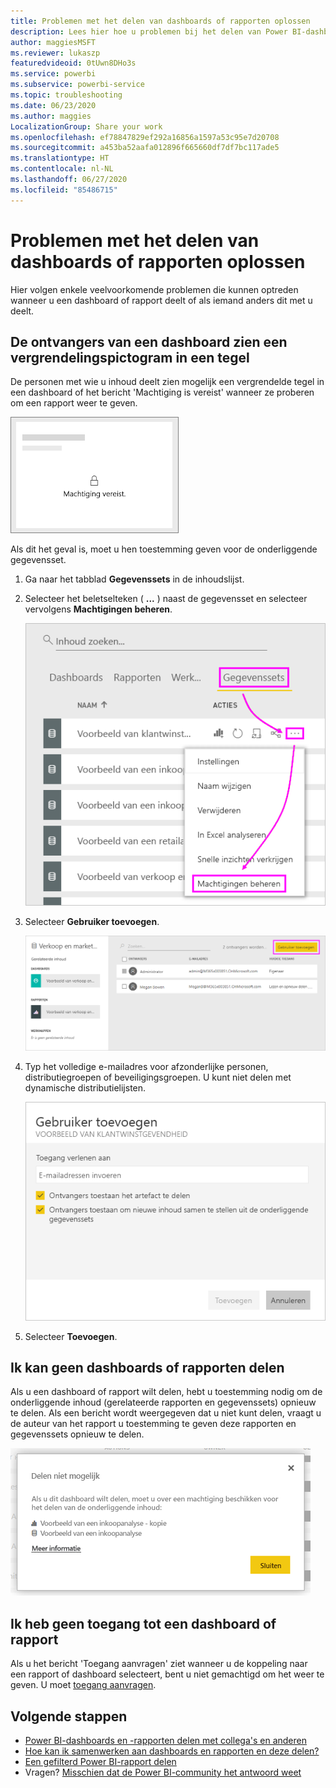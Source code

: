 ```yaml
---
title: Problemen met het delen van dashboards of rapporten oplossen
description: Lees hier hoe u problemen bij het delen van Power BI-dashboards en -rapporten oplost met collega's binnen en buiten uw organisatie.
author: maggiesMSFT
ms.reviewer: lukaszp
featuredvideoid: 0tUwn8DHo3s
ms.service: powerbi
ms.subservice: powerbi-service
ms.topic: troubleshooting
ms.date: 06/23/2020
ms.author: maggies
LocalizationGroup: Share your work
ms.openlocfilehash: ef78847829ef292a16856a1597a53c95e7d20708
ms.sourcegitcommit: a453ba52aafa012896f665660df7df7bc117ade5
ms.translationtype: HT
ms.contentlocale: nl-NL
ms.lasthandoff: 06/27/2020
ms.locfileid: "85486715"
---
```

# <a name="troubleshoot-sharing-dashboards-and-reports"></a>Problemen met het delen van dashboards of rapporten oplossen

Hier volgen enkele veelvoorkomende problemen die kunnen optreden wanneer u een dashboard of rapport deelt of als iemand anders dit met u deelt. 

## <a name="dashboard-recipients-see-a-lock-icon-in-a-tile"></a>De ontvangers van een dashboard zien een vergrendelingspictogram in een tegel

De personen met wie u inhoud deelt zien mogelijk een vergrendelde tegel in een dashboard of het bericht 'Machtiging is vereist' wanneer ze proberen om een rapport weer te geven.

![Vergrendelde tegel in Power BI](media/service-share-dashboards/power-bi-locked_tile_small.png)

Als dit het geval is, moet u hen toestemming geven voor de onderliggende gegevensset.

1. Ga naar het tabblad **Gegevenssets** in de inhoudslijst.

1. Selecteer het beletselteken ( **...** ) naast de gegevensset en selecteer vervolgens **Machtigingen beheren**.

    ![Machtigingen beheren](media/service-share-dashboards/power-bi-sharing-manage-permissions.png)

1. Selecteer **Gebruiker toevoegen**.

    ![Gebruiker toevoegen selecteren](media/service-share-dashboards/power-bi-share-dataset-add-user.png)

1. Typ het volledige e-mailadres voor afzonderlijke personen, distributiegroepen of beveiligingsgroepen. U kunt niet delen met dynamische distributielijsten.

    ![E-mailadressen toevoegen](media/service-share-dashboards/power-bi-add-user-dataset.png)

1. Selecteer **Toevoegen**.

## <a name="i-cant-share-a-dashboard-or-report"></a>Ik kan geen dashboards of rapporten delen

Als u een dashboard of rapport wilt delen, hebt u toestemming nodig om de onderliggende inhoud (gerelateerde rapporten en gegevenssets) opnieuw te delen. Als een bericht wordt weergegeven dat u niet kunt delen, vraagt u de auteur van het rapport u toestemming te geven deze rapporten en gegevenssets opnieuw te delen.

![Bericht 'Kan niet delen'](media/service-share-dashboards/power-bi-sharing-unable-to-share.png)

## <a name="i-dont-have-access-to-a-dashboard-or-report"></a>Ik heb geen toegang tot een dashboard of rapport

Als u het bericht 'Toegang aanvragen' ziet wanneer u de koppeling naar een rapport of dashboard selecteert, bent u niet gemachtigd om het weer te geven. U moet [toegang aanvragen](service-request-access.md).

## <a name="next-steps"></a>Volgende stappen

- [Power BI-dashboards en -rapporten delen met collega's en anderen](service-share-dashboards.md)
- [Hoe kan ik samenwerken aan dashboards en rapporten en deze delen?](service-how-to-collaborate-distribute-dashboards-reports.md)
-  [Een gefilterd Power BI-rapport delen](service-share-reports.md)
- Vragen? [Misschien dat de Power BI-community het antwoord weet](https://community.powerbi.com/)
